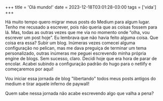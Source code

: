 +++
title = 'Olá mundo!'
date = 2023-12-18T03:01:28-03:00
tags = ['vida']
+++

Há muito tempo quero migrar meus posts do Medium para algum lugar. Tenho me recusado a escrever, pois não queria que as coisas fossem para lá. Mas, todas as outras vezes que me via no momento onde “olha, vou escrever um post hoje”. Eu lembrava que não havia feito alguma coisa. Que coisa era essa? Subir um blog. Inúmeras vezes comecei alguma configuração no pelican, mas me dava preguiça de terminar um tema personalizado, outras inúmeras me peguei escrevendo minha própria engine de blogs. Sem sucesso, claro. Decidi hoje que era hora de parar de encolar. Acabei subindo a configuração padrão do hugo para o netlify e começaremos por aqui!

Vou iniciar essa jornada de blog "libertando" todos meus posts antigos do medium e tirar aquele inferno de paywall!

Quem sabe nessa jornada não acabe escrevendo algo que valha a pena?
